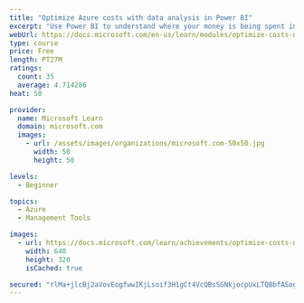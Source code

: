```yaml
---
title: "Optimize Azure costs with data analysis in Power BI"
excerpt: "Use Power BI to understand where your money is being spent in Azure so you can help your organization to optimize its costs."
webUrl: https://docs.microsoft.com/en-us/learn/modules/optimize-costs-data-analysis-powerbi/
type: course
price: Free
length: PT27M
ratings:
  count: 35
  average: 4.714286
heat: 50

provider:
  name: Microsoft Learn
  domain: microsoft.com
  images:
    - url: /assets/images/organizations/microsoft.com-50x50.jpg
      width: 50
      height: 50

levels:
  - Beginner

topics:
  - Azure
  - Management Tools

images:
  - url: https://docs.microsoft.com/learn/achievements/optimize-costs-data-analysis-powerbi-social.png
    width: 640
    height: 320
    isCached: true

secured: "rlMa+jlcBj2aVovEogfwwIKjLsoif3H1gCt4VcQBsSGNkjocpUxLTQBbfASogyHYGr/tvXnDefhy6adi36Qf4qTbSDF7TXnVY7Xe2uTri0upJQ+QdmIsFVC9jW7sFNDzmmAGNl6ccAf8uSywuEMiLa/r859F45IJ+8X/gxJ8USo2Q12RxdjoVpgSwHJ1J5EEDCYJO39XLwajcA3UYJX1PYfBlZBzFwaS2/9L3O5P5fLjLAkZIGQk+dkQSNpIp2fzO84GZ7PcLh0esAsINTcm1n982NeFy6rI2TE3LyDv1Q/FDkB3d5AbGM5CwwGu/LnxWf2ENnhNvL7Xd9LPBjSRxJmnupp7Sfu/0LdzVYasRNPt4CbZTCSdbPXjAEIax8neX/umy3ZMUMuyjEqpLfu6KDYbmtwuSkVoFtuR4GSA4yI=;Xbw7msp/hOmIYK8HmWBPEQ=="
---
```


